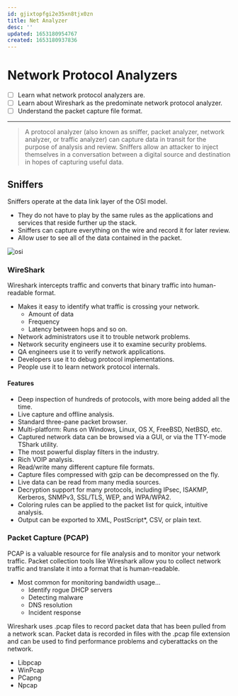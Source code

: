 ```yaml
---
id: gjixtopfgi2e35xn8tjx0zn
title: Net Analyzer
desc: ''
updated: 1653180954767
created: 1653180937836
---
```


# Network Protocol Analyzers

- [ ] Learn what network protocol analyzers are.
- [ ] Learn about Wireshark as the predominate network protocol analyzer.
- [ ] Understand the packet capture file format.

---

> A protocol analyzer (also known as sniffer, packet analyzer, network analyzer, or traffic analyzer) can capture data in transit for the purpose of analysis and review. Sniffers allow an attacker to inject themselves in a conversation between a digital source and destination in hopes of capturing useful data.

## Sniffers

Sniffers operate at the data link layer of the OSI model.

- They do not have to play by the same rules as the applications and services that reside further up the stack.
- Sniffers can capture everything on the wire and record it for later review.
- Allow user to see all of the data contained in the packet.

![osi](https://s7280.pcdn.co/wp-content/uploads/2018/06/osi-model-7-layers-1.png)

### WireShark

Wireshark intercepts traffic and converts that binary traffic into human-readable format.

- Makes it easy to identify what traffic is crossing your network.
  - Amount of data
  - Frequency
  - Latency between hops and so on.
- Network administrators use it to trouble network problems.
- Network security engineers use it to examine security problems.
- QA engineers use it to verify network applications.
- Developers use it to debug protocol implementations.
- People use it to learn network protocol internals.

#### Features

- Deep inspection of hundreds of protocols, with more being added all the time.
- Live capture and offline analysis.
- Standard three-pane packet browser.
- Multi-platform: Runs on Windows, Linux, OS X, FreeBSD, NetBSD, etc.
- Captured network data can be browsed via a GUI, or via the TTY-mode TShark utility.
- The most powerful display filters in the industry.
- Rich VOIP analysis.
- Read/write many different capture file formats.
- Capture files compressed with gzip can be decompressed on the fly.
- Live data can be read from many media sources.
- Decryption support for many protocols, including IPsec, ISAKMP, Kerberos, SNMPv3, SSL/TLS, WEP, and WPA/WPA2.
- Coloring rules can be applied to the packet list for quick, intuitive analysis.
- Output can be exported to XML, PostScript*, CSV, or plain text.

### Packet Capture (PCAP)

PCAP is a valuable resource for file analysis and to monitor your network traffic. Packet collection tools like Wireshark allow you to collect network traffic and translate it into a format that is human-readable.

- Most common for monitoring bandwidth usage...
  - Identify rogue DHCP servers
  - Detecting malware
  - DNS resolution
  - Incident response

Wireshark uses .pcap files to record packet data that has been pulled from a network scan. Packet data is recorded in files with the .pcap file extension and can be used to find performance problems and cyberattacks on the network.

- Libpcap
- WinPcap
- PCapng
- Npcap

